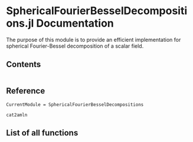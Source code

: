 # SphericalFourierBesselDecompositions.jl Documentation

The purpose of this module is to provide an efficient implementation for
spherical Fourier-Bessel decomposition of a scalar field.

## Contents

```@contents
```

## Reference

```@meta
CurrentModule = SphericalFourierBesselDecompositions
```

```@docs
cat2amln
```

## List of all functions

```@index
```
